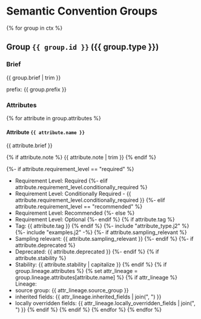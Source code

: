 # Semantic Convention Groups

{% for group in ctx %}
## Group `{{ group.id }}` ({{ group.type }})

### Brief

{{ group.brief | trim }}

prefix: {{ group.prefix }}

### Attributes

{% for attribute in group.attributes %}
#### Attribute `{{ attribute.name }}`

{{ attribute.brief }}

{% if attribute.note %}
{{ attribute.note | trim }}
{% endif %}

{%- if attribute.requirement_level == "required" %}
- Requirement Level: Required
  {%- elif attribute.requirement_level.conditionally_required %}
- Requirement Level: Conditionally Required - {{ attribute.requirement_level.conditionally_required }}
  {%- elif attribute.requirement_level == "recommended" %}
- Requirement Level: Recommended
  {%- else %}
- Requirement Level: Optional
  {%- endif %}
  {% if attribute.tag %}
- Tag: {{ attribute.tag }}
  {% endif %}
  {%- include "attribute_type.j2" %}
  {%- include "examples.j2" -%}
  {%- if attribute.sampling_relevant %}
- Sampling relevant: {{ attribute.sampling_relevant }}
  {%- endif %}
  {%- if attribute.deprecated %}
- Deprecated: {{ attribute.deprecated }}
  {%- endif %}
  {% if attribute.stability %}
- Stability: {{ attribute.stability | capitalize }}
  {% endif %}
{% if group.lineage.attributes %}
{% set attr_lineage = group.lineage.attributes[attribute.name] %}
{% if attr_lineage %}
Lineage:
- source group: {{ attr_lineage.source_group }}
- inherited fields: {{ attr_lineage.inherited_fields | join(", ") }}
- locally overridden fields: {{ attr_lineage.locally_overridden_fields | join(", ") }}
{% endif %}
{% endif %}
{% endfor %}
{% endfor %}
